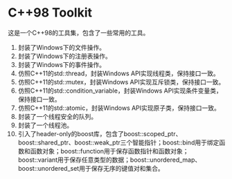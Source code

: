 # C++98 Toolkit
这是一个C++98的工具集，包含了一些常用的工具。
1. 封装了Windows下的文件操作。
2. 封装了Windows下的注册表操作。
3. 封装了Windows下的事件操作。
4. 仿照C++11的std::thread，封装Windows API实现线程类，保持接口一致。
5. 仿照C++11的std::mutex，封装Windows API实现互斥锁类，保持接口一致。
6. 仿照C++11的std::condition_variable，封装Windows API实现条件变量类，保持接口一致。
7. 仿照C++11的std::atomic，封装Windows API实现原子类，保持接口一致。
8. 封装了一个线程安全的队列。
9. 封装了一个线程池。
10. 引入了header-only的boost库，包含了boost::scoped_ptr、boost::shared_ptr、boost::weak_ptr三个智能指针；boost::bind用于绑定函数和函数对象；boost::function用于保存函数指针和函数对象；boost::variant用于保存任意类型的数据；boost::unordered_map、boost::unordered_set用于保存无序的键值对和集合。 